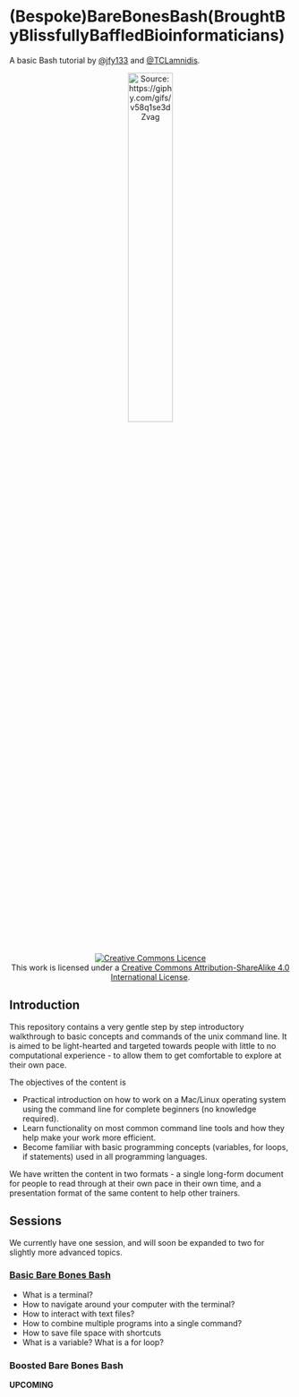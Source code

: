 # (Bespoke)BareBonesBash(BroughtByBlissfullyBaffledBioinformaticians)
A basic Bash tutorial by [@jfy133](https://github.com/jfy133) and [@TCLamnidis](https://github.com/TCLamnidis/).
<p align="center"><img title="Source: https://giphy.com/gifs/v58q1se3dZvag" src="https://media.giphy.com/media/v58q1se3dZvag/giphy.gif" width="40%"></p>

<a rel="license" href="http://creativecommons.org/licenses/by-sa/4.0/"><p align="center"><img alt="Creative Commons Licence" style="border-width:0" src="https://i.creativecommons.org/l/by-sa/4.0/88x31.png" /></a><br />This work is licensed under a <a rel="license" href="http://creativecommons.org/licenses/by-sa/4.0/">Creative Commons Attribution-ShareAlike 4.0 International License</a>.

## Introduction

This repository contains a very gentle step by step introductory walkthrough 
to basic concepts and commands of the unix command line. It is aimed to be
light-hearted and targeted towards people with little to no computational 
experience - to allow them to get comfortable to explore at their own pace.

The objectives of the content is

- Practical introduction on how to work on a Mac/Linux operating system using the command line for complete beginners (no knowledge required).
- Learn functionality on most common command line tools and how they help make your work more efficient.
- Become familiar with basic programming concepts (variables, for loops, if statements) used in all programming languages.

We have written the content in two formats - a single long-form document for
people to read through at their own pace in their own time, and a presentation 
format of the same content to help other trainers.

## Sessions

We currently have one session, and will soon be expanded to two for slightly
more advanced topics.

### [Basic Bare Bones Bash](docs/01-basic_barebonesbash.md)

- What is a terminal?
- How to navigate around your computer with the terminal?
- How to interact with text files?
- How to combine multiple programs into a single command?
- How to save file space with shortcuts
- What is a variable? What is a for loop?


### Boosted Bare Bones Bash

**UPCOMING**
